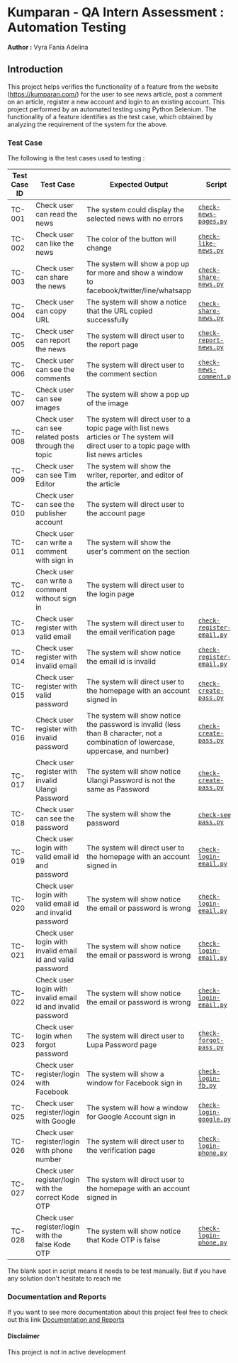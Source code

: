 # Kumparan - QA Intern Assessment : Automation Testing

**Author :** Vyra Fania Adelina

## Introduction
This project helps verifies the functionality of a feature from the website (https://kumparan.com/) for the user to see news article, 
post a comment on an article, register a new account and login to an existing account. This project performed by an automated testing using Python Selenium.
The functionality of a feature identifies as the test case, which obtained by analyzing the requirement of the system for the above.

### Test Case
The following is the test cases used to testing :

| Test Case ID | Test Case | Expected Output | Script |
| --- | --- | --- | --- |
TC-001 |	Check user can read the news |	The system could display the selected news with no errors | [`check-news-pages.py`](https://github.com/vwxyraz/AutomatedTesting-Assessment-Kumparan/blob/main/check-news/check-news-pages.py) |
TC-002 |	Check user can like the news |	The color of the button will change | [`check-like-news.py`](https://github.com/vwxyraz/AutomatedTesting-Assessment-Kumparan/blob/main/check-news/check-like-news.py) |
TC-003 |	Check user can share the news |	The system will show a pop up for more and show a window to facebook/twitter/line/whatsapp | [`check-share-news.py`](https://github.com/vwxyraz/AutomatedTesting-Assessment-Kumparan/blob/main/check-news/check-share-news.py) |
TC-004 |	Check user can copy URL	| The system will show a notice that the URL copied successfully | [`check-share-news.py`](https://github.com/vwxyraz/AutomatedTesting-Assessment-Kumparan/blob/main/check-news/check-share-news.py) |
TC-005 |	Check user can report the news	| The system will direct user to the report page | [`check-report-news.py`](https://github.com/vwxyraz/AutomatedTesting-Assessment-Kumparan/blob/main/check-news/check-report-news.py) |
TC-006 |	Check user can see the comments	| The system will direct user to the comment section | [`check-news-comment.py`](https://github.com/vwxyraz/AutomatedTesting-Assessment-Kumparan/blob/main/check-news/check-news-comment.py) |
TC-007 |	Check user can see images |	The system will show a pop up of the image | |
TC-008 |	Check user can see related posts through the topic	| The system will direct user to a topic page with list news articles or The system will direct user to a topic page with list news articles | |
TC-009 |	Check user can see Tim Editor |	The system will show the writer, reporter, and editor of the article | |
TC-010 |	Check user can see the publisher account	| The system will direct user to the account page | |
TC-011 |	Check user can write a comment with sign in |	The system will show the user's comment on the section | |
TC-012 |	Check user can write a comment without sign in |	The system will direct user to the login page | |
TC-013 |	Check user register with valid email |	The system will direct user to the email verification page | [`check-register-email.py`](https://github.com/vwxyraz/AutomatedTesting-Assessment-Kumparan/blob/main/check-register-func/check-register-email.py) |
TC-014 |	Check user register with invalid email |	The system will show notice the email id is invalid | [`check-register-email.py`](https://github.com/vwxyraz/AutomatedTesting-Assessment-Kumparan/blob/main/check-register-func/check-register-email.py) |
TC-015 |	Check user register with valid password	| The system will direct user to the homepage with an account signed in | [`check-create-pass.py`](https://github.com/vwxyraz/AutomatedTesting-Assessment-Kumparan/blob/main/check-register-func/check-create-pass.py) |
TC-016 |	Check user register with invalid password	| The system will show notice the password is invalid (less than 8 character, not a combination of lowercase, uppercase, and number) | [`check-create-pass.py`](https://github.com/vwxyraz/AutomatedTesting-Assessment-Kumparan/blob/main/check-register-func/check-create-pass.py) |
TC-017 |	Check user register with invalid Ulangi Password	| The system will show notice Ulangi Password is not the same as Password | [`check-create-pass.py`](https://github.com/vwxyraz/AutomatedTesting-Assessment-Kumparan/blob/main/check-register-func/check-create-pass.py) |
TC-018 |	Check user can see the password	| The system will show the password | [`check-see-pass.py`](https://github.com/vwxyraz/AutomatedTesting-Assessment-Kumparan/blob/main/check-login-func/check-see-pass.py) |
TC-019 |	Check user login with valid email id and password	| The system will direct user to the homepage with an account signed in | [`check-login-email.py`](https://github.com/vwxyraz/AutomatedTesting-Assessment-Kumparan/blob/main/check-login-func/check-login-email.py) |
TC-020 |	Check user login with valid email id and invalid password	| The system will show notice the email or password is wrong | [`check-login-email.py`](https://github.com/vwxyraz/AutomatedTesting-Assessment-Kumparan/blob/main/check-login-func/check-login-email.py) |
TC-021 |	Check user login with invalid email id and valid password	| The system will show notice the email or password is wrong | [`check-login-email.py`](https://github.com/vwxyraz/AutomatedTesting-Assessment-Kumparan/blob/main/check-login-func/check-login-email.py) |
TC-022 |	Check user login with invalid email id and invalid password	| The system will show notice the email or password is wrong | [`check-login-email.py`](https://github.com/vwxyraz/AutomatedTesting-Assessment-Kumparan/blob/main/check-login-func/check-login-email.py) |
TC-023 |	Check user login when forgot password	| The system will direct user to Lupa Password page | [`check-forgot-pass.py`](https://github.com/vwxyraz/AutomatedTesting-Assessment-Kumparan/blob/main/check-login-func/check-forgot-pass.py) |
TC-024 |	Check user register/login with Facebook	| The system will show a window for Facebook sign in | [`check-login-fb.py`](https://github.com/vwxyraz/AutomatedTesting-Assessment-Kumparan/blob/main/check-login-func/check-login-fb.py) |
TC-025 |	Check user register/login with Google	| The system will how a window for Google Account sign in | [`check-login-google.py`](https://github.com/vwxyraz/AutomatedTesting-Assessment-Kumparan/blob/main/check-login-func/check-login-google.py) |
TC-026 |	Check user register/login with phone number	| The system will direct user to the verification page | [`check-login-phone.py`](https://github.com/vwxyraz/AutomatedTesting-Assessment-Kumparan/blob/main/check-login-func/check-login-phone.py) |
TC-027 |	Check user register/login with the correct Kode OTP	| The system will direct user to the homepage with an account signed in | |
TC-028 |	Check user register/login with the false Kode OTP	| The system will show notice that Kode OTP is false | [`check-login-phone.py`](https://github.com/vwxyraz/AutomatedTesting-Assessment-Kumparan/blob/main/check-login-func/check-login-phone.py) |

The blank spot in script means it needs to be test manually. But if you have any solution don't hesitate to reach me

### Documentation and Reports
If you want to see more documentation about this project feel free to check out this link [Documentation and Reports](https://drive.google.com/drive/folders/1UYw83j5st-7GIBMpnsWYHwzd03Jc9Hzd?usp=sharing)


#### Disclaimer
This project is not in active development
